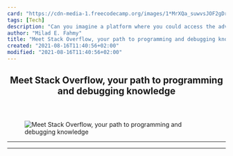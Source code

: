 ```yaml
---
card: "https://cdn-media-1.freecodecamp.org/images/1*MrXQa_suwvsJOF2gDrRGFg.jpeg"
tags: [Tech]
description: "Can you imagine a platform where you could access the advice "
author: "Milad E. Fahmy"
title: "Meet Stack Overflow, your path to programming and debugging knowledge"
created: "2021-08-16T11:40:56+02:00"
modified: "2021-08-16T11:40:56+02:00"
---
```

<div class="site-wrapper">
<main id="site-main" class="site-main outer">
<div class="inner">
<article class="post-full post tag-tech tag-programming tag-computer-science tag-technology tag-learning-to-code ">
<header class="post-full-header">
<h1 class="post-full-title">Meet Stack Overflow, your path to programming and debugging knowledge</h1>
</header>
<figure class="post-full-image">
<picture>
<source media="(max-width: 700px)" sizes="1px" srcset="data:image/gif;base64,R0lGODlhAQABAIAAAAAAAP///yH5BAEAAAAALAAAAAABAAEAAAIBRAA7 1w">
<source media="(min-width: 701px)" sizes="(max-width: 800px) 400px,
(max-width: 1170px) 700px,
1400px" srcset="https://cdn-media-1.freecodecamp.org/images/1*MrXQa_suwvsJOF2gDrRGFg.jpeg 300w,
https://cdn-media-1.freecodecamp.org/images/1*MrXQa_suwvsJOF2gDrRGFg.jpeg 600w,
https://cdn-media-1.freecodecamp.org/images/1*MrXQa_suwvsJOF2gDrRGFg.jpeg 1000w,
https://cdn-media-1.freecodecamp.org/images/1*MrXQa_suwvsJOF2gDrRGFg.jpeg 2000w">
<img onerror="this.style.display='none'" src="https://cdn-media-1.freecodecamp.org/images/1*MrXQa_suwvsJOF2gDrRGFg.jpeg" alt="Meet Stack Overflow, your path to programming and debugging knowledge">
</picture>
</figure>
<section class="post-full-content">
<div class="post-content">
</div>
<hr>
<hr>
</section>
</article>
</div>
</main>
</div>
<!-- Google Tag Manager (noscript) -->
<!-- End Google Tag Manager (noscript) -->

